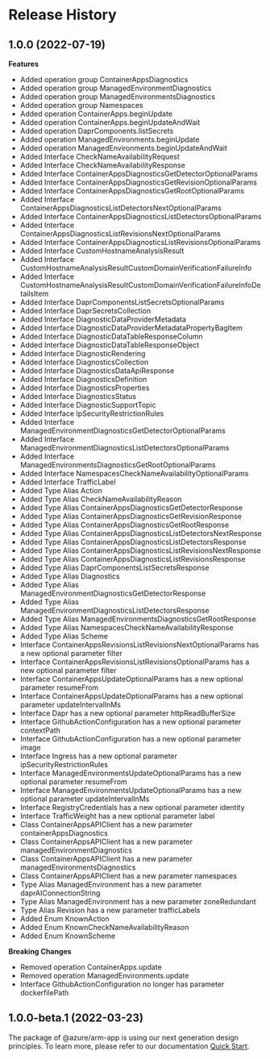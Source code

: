 # Release History
    
## 1.0.0 (2022-07-19)
    
**Features**

  - Added operation group ContainerAppsDiagnostics
  - Added operation group ManagedEnvironmentDiagnostics
  - Added operation group ManagedEnvironmentsDiagnostics
  - Added operation group Namespaces
  - Added operation ContainerApps.beginUpdate
  - Added operation ContainerApps.beginUpdateAndWait
  - Added operation DaprComponents.listSecrets
  - Added operation ManagedEnvironments.beginUpdate
  - Added operation ManagedEnvironments.beginUpdateAndWait
  - Added Interface CheckNameAvailabilityRequest
  - Added Interface CheckNameAvailabilityResponse
  - Added Interface ContainerAppsDiagnosticsGetDetectorOptionalParams
  - Added Interface ContainerAppsDiagnosticsGetRevisionOptionalParams
  - Added Interface ContainerAppsDiagnosticsGetRootOptionalParams
  - Added Interface ContainerAppsDiagnosticsListDetectorsNextOptionalParams
  - Added Interface ContainerAppsDiagnosticsListDetectorsOptionalParams
  - Added Interface ContainerAppsDiagnosticsListRevisionsNextOptionalParams
  - Added Interface ContainerAppsDiagnosticsListRevisionsOptionalParams
  - Added Interface CustomHostnameAnalysisResult
  - Added Interface CustomHostnameAnalysisResultCustomDomainVerificationFailureInfo
  - Added Interface CustomHostnameAnalysisResultCustomDomainVerificationFailureInfoDetailsItem
  - Added Interface DaprComponentsListSecretsOptionalParams
  - Added Interface DaprSecretsCollection
  - Added Interface DiagnosticDataProviderMetadata
  - Added Interface DiagnosticDataProviderMetadataPropertyBagItem
  - Added Interface DiagnosticDataTableResponseColumn
  - Added Interface DiagnosticDataTableResponseObject
  - Added Interface DiagnosticRendering
  - Added Interface DiagnosticsCollection
  - Added Interface DiagnosticsDataApiResponse
  - Added Interface DiagnosticsDefinition
  - Added Interface DiagnosticsProperties
  - Added Interface DiagnosticsStatus
  - Added Interface DiagnosticSupportTopic
  - Added Interface IpSecurityRestrictionRules
  - Added Interface ManagedEnvironmentDiagnosticsGetDetectorOptionalParams
  - Added Interface ManagedEnvironmentDiagnosticsListDetectorsOptionalParams
  - Added Interface ManagedEnvironmentsDiagnosticsGetRootOptionalParams
  - Added Interface NamespacesCheckNameAvailabilityOptionalParams
  - Added Interface TrafficLabel
  - Added Type Alias Action
  - Added Type Alias CheckNameAvailabilityReason
  - Added Type Alias ContainerAppsDiagnosticsGetDetectorResponse
  - Added Type Alias ContainerAppsDiagnosticsGetRevisionResponse
  - Added Type Alias ContainerAppsDiagnosticsGetRootResponse
  - Added Type Alias ContainerAppsDiagnosticsListDetectorsNextResponse
  - Added Type Alias ContainerAppsDiagnosticsListDetectorsResponse
  - Added Type Alias ContainerAppsDiagnosticsListRevisionsNextResponse
  - Added Type Alias ContainerAppsDiagnosticsListRevisionsResponse
  - Added Type Alias DaprComponentsListSecretsResponse
  - Added Type Alias Diagnostics
  - Added Type Alias ManagedEnvironmentDiagnosticsGetDetectorResponse
  - Added Type Alias ManagedEnvironmentDiagnosticsListDetectorsResponse
  - Added Type Alias ManagedEnvironmentsDiagnosticsGetRootResponse
  - Added Type Alias NamespacesCheckNameAvailabilityResponse
  - Added Type Alias Scheme
  - Interface ContainerAppsRevisionsListRevisionsNextOptionalParams has a new optional parameter filter
  - Interface ContainerAppsRevisionsListRevisionsOptionalParams has a new optional parameter filter
  - Interface ContainerAppsUpdateOptionalParams has a new optional parameter resumeFrom
  - Interface ContainerAppsUpdateOptionalParams has a new optional parameter updateIntervalInMs
  - Interface Dapr has a new optional parameter httpReadBufferSize
  - Interface GithubActionConfiguration has a new optional parameter contextPath
  - Interface GithubActionConfiguration has a new optional parameter image
  - Interface Ingress has a new optional parameter ipSecurityRestrictionRules
  - Interface ManagedEnvironmentsUpdateOptionalParams has a new optional parameter resumeFrom
  - Interface ManagedEnvironmentsUpdateOptionalParams has a new optional parameter updateIntervalInMs
  - Interface RegistryCredentials has a new optional parameter identity
  - Interface TrafficWeight has a new optional parameter label
  - Class ContainerAppsAPIClient has a new parameter containerAppsDiagnostics
  - Class ContainerAppsAPIClient has a new parameter managedEnvironmentDiagnostics
  - Class ContainerAppsAPIClient has a new parameter managedEnvironmentsDiagnostics
  - Class ContainerAppsAPIClient has a new parameter namespaces
  - Type Alias ManagedEnvironment has a new parameter daprAIConnectionString
  - Type Alias ManagedEnvironment has a new parameter zoneRedundant
  - Type Alias Revision has a new parameter trafficLabels
  - Added Enum KnownAction
  - Added Enum KnownCheckNameAvailabilityReason
  - Added Enum KnownScheme

**Breaking Changes**

  - Removed operation ContainerApps.update
  - Removed operation ManagedEnvironments.update
  - Interface GithubActionConfiguration no longer has parameter dockerfilePath
    
    
## 1.0.0-beta.1 (2022-03-23)

The package of @azure/arm-app is using our next generation design principles. To learn more, please refer to our documentation [Quick Start](https://aka.ms/js-track2-quickstart).
